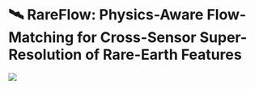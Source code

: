 # 🛰️ RareFlow: Physics-Aware Flow-Matching for Cross-Sensor Super-Resolution of Rare-Earth Features

<a href="">
  <img src="https://img.shields.io/static/v1?label=ArXiv&message=2402.05195&color=B31B1B&logo=arxiv">
</a>
